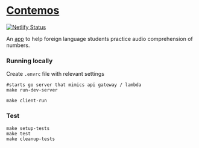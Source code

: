 # [Contemos](https://contemos.app/)
[![Netlify Status](https://api.netlify.com/api/v1/badges/76b2c0c2-90cd-43dc-9fb6-1b9b85d6bf46/deploy-status)](https://app.netlify.com/sites/nervous-lewin-928377/deploys)

An [app](https://contemos.app/) to help foreign language students practice audio comprehension of numbers.

### Running locally

Create `.envrc` file with relevant settings

```
#starts go server that mimics api gateway / lambda
make run-dev-server

make client-run
```

### Test

```
make setup-tests
make test
make cleanup-tests
```
